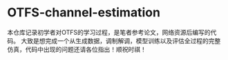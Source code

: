 # OTFS-channel-estimation
本仓库记录初学者对OTFS的学习过程，是笔者参考论文，网络资源后编写的代码。
大致是想完成一个从生成数据，调制解调，模型训练以及评估全过程的完整仿真，代码中出现的问题还请各位指出！顺祝时祺！

